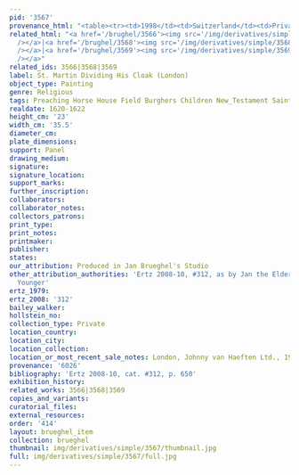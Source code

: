 ```yaml
---
pid: '3567'
provenance_html: "<table><tr><td>1998</td><td>Switzerland</td><td>Private Collection</td></tr></table>"
related_html: "<a href='/brughel/3566'><img src='/img/derivatives/simple/3566/thumbnail.jpg'
  /></a>|<a href='/brughel/3568'><img src='/img/derivatives/simple/3568/thumbnail.jpg'
  /></a>|<a href='/brughel/3569'><img src='/img/derivatives/simple/3569/thumbnail.jpg'
  /></a>"
related_ids: 3566|3568|3569
label: St. Martin Dividing His Cloak (London)
object_type: Painting
genre: Religious
tags: Preaching Horse House Field Burghers Children New_Testament Saint Wagon
realdate: 1620-1622
height_cm: '23'
width_cm: '35.5'
diameter_cm: 
plate_dimensions: 
support: Panel
drawing_medium: 
signature: 
signature_location: 
support_marks: 
further_inscription: 
collaborators: 
collaborator_notes: 
collectors_patrons: 
print_type: 
print_notes: 
printmaker: 
publisher: 
states: 
our_attribution: Produced in Jan Brueghel's Studio
other_attribution_authorities: 'Ertz 2008-10, #312, as by Jan the Elder and Jan the
  Younger'
ertz_1979: 
ertz_2008: '312'
bailey_walker: 
hollstein_no: 
collection_type: Private
location_country: 
location_city: 
location_collection: 
location_or_most_recent_sale_notes: London, Johnny van Haeften Ltd., 1999
provenance: '6026'
bibliography: 'Ertz 2008-10, cat. #312, p. 650'
exhibition_history: 
related_works: 3566|3568|3569
copies_and_variants: 
curatorial_files: 
external_resources: 
order: '414'
layout: brueghel_item
collection: brueghel
thumbnail: img/derivatives/simple/3567/thumbnail.jpg
full: img/derivatives/simple/3567/full.jpg
---
```

